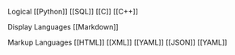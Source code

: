 Logical
[[Python]]
[[SQL]]
[[C]]
[[C++]]

Display Languages
[[Markdown]]

Markup Languages
[[HTML]]
[[XML]]
[[YAML]]
[[JSON]]
[[YAML]]